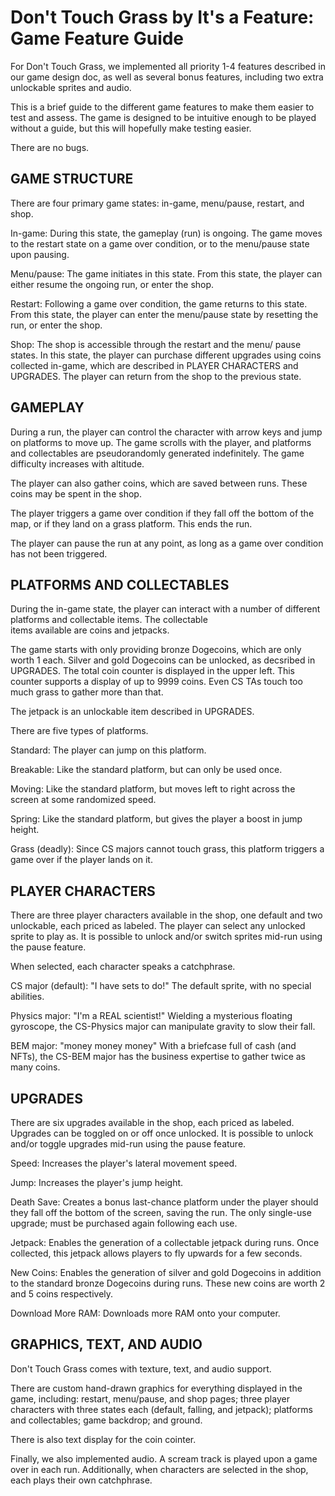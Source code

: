Don't Touch Grass by It's a Feature: Game Feature Guide
================================================================

For Don't Touch Grass, we implemented all priority 1-4 features 
described in our game design doc, as well as several bonus
features, including two extra unlockable sprites and audio.

This is a brief guide to the different game features to make
them easier to test and assess. The game is designed to be
intuitive enough to be played without a guide, but this will
hopefully make testing easier.

There are no bugs.

GAME STRUCTURE
----------------------------------------------------------------

There are four primary game states: in-game, menu/pause, restart,
and shop.

In-game: During this state, the gameplay (run) is ongoing. The 
game moves to the restart state on a game over condition, or to 
the menu/pause state upon pausing.

Menu/pause: The game initiates in this state. From this state,
the player can either resume the ongoing run, or enter the shop.

Restart: Following a game over condition, the game returns to
this state. From this state, the player can enter the menu/pause
state by resetting the run, or enter the shop.

Shop: The shop is accessible through the restart and the menu/
pause states. In this state, the player can purchase different
upgrades using coins collected in-game, which are described in
PLAYER CHARACTERS and UPGRADES. The player can return from the
shop to the previous state.

GAMEPLAY
----------------------------------------------------------------

During a run, the player can control the character with arrow
keys and jump on platforms to move up. The game scrolls with
the player, and platforms and collectables are pseudorandomly
generated indefinitely. The game difficulty increases with
altitude.

The player can also gather coins, which are saved between runs.
These coins may be spent in the shop.

The player triggers a game over condition if they fall off the
bottom of the map, or if they land on a grass platform. This
ends the run.

The player can pause the run at any point, as long as a game
over condition has not been triggered.

PLATFORMS AND COLLECTABLES
----------------------------------------------------------------

During the in-game state, the player can interact with a number
of different platforms and collectable items. The collectable  
items available are coins and jetpacks.

The game starts with only providing bronze Dogecoins, which are
only worth 1 each. Silver and gold Dogecoins can be unlocked, as
decsribed in UPGRADES. The total coin counter is displayed in 
the upper left. This counter supports a display of up to 9999 
coins. Even CS TAs touch too much grass to gather more than that.

The jetpack is an unlockable item described in UPGRADES.

There are five types of platforms.

Standard: The player can jump on this platform.

Breakable: Like the standard platform, but can only be used once.

Moving: Like the standard platform, but moves left to right
across the screen at some randomized speed.

Spring: Like the standard platform, but gives the player a boost
in jump height.

Grass (deadly): Since CS majors cannot touch grass, this
platform triggers a game over if the player lands on it.

PLAYER CHARACTERS
----------------------------------------------------------------

There are three player characters available in the shop, one
default and two unlockable, each priced as labeled. The player 
can select any unlocked sprite to play as. It is possible to 
unlock and/or switch sprites mid-run using the pause feature.

When selected, each character speaks a catchphrase.

CS major (default): "I have sets to do!" 
The default sprite, with no special abilities.

Physics major: "I'm a REAL scientist!"
Wielding a mysterious floating gyroscope, the CS-Physics major
can manipulate gravity to slow their fall.

BEM major: "money money money"
With a briefcase full of cash (and NFTs), the CS-BEM major has
the business expertise to gather twice as many coins.

UPGRADES
----------------------------------------------------------------

There are six upgrades available in the shop, each priced as
labeled. Upgrades can be toggled on or off once unlocked. It is 
possible to unlock and/or toggle upgrades mid-run using the 
pause feature.

Speed: Increases the player's lateral movement speed.

Jump: Increases the player's jump height.

Death Save: Creates a bonus last-chance platform under the player
should they fall off the bottom of the screen, saving the run.
The only single-use upgrade; must be purchased again following
each use.

Jetpack: Enables the generation of a collectable jetpack during
runs. Once collected, this jetpack allows players to fly upwards
for a few seconds.

New Coins: Enables the generation of silver and gold Dogecoins
in addition to the standard bronze Dogecoins during runs. 
These new coins are worth 2 and 5 coins respectively.

Download More RAM: Downloads more RAM onto your computer.

GRAPHICS, TEXT, AND AUDIO
----------------------------------------------------------------

Don't Touch Grass comes with texture, text, and audio support.

There are custom hand-drawn graphics for everything displayed in
the game, including: restart, menu/pause, and shop pages; three
player characters with three states each (default, falling, and
jetpack); platforms and collectables; game backdrop; and ground.

There is also text display for the coin cointer.

Finally, we also implemented audio. A scream track is played
upon a game over in each run. Additionally, when characters are
selected in the shop, each plays their own catchphrase.
